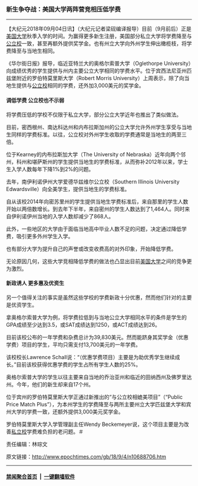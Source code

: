 ### 新生争夺战：美国大学两阵营竞相压低学费
------------------------

<p>【大纪元2018年09月04日讯】（大纪元记者梁砚编译报导）目前（9月前后）正是<a href="http://www.epochtimes.com/gb/tag/%E7%BE%8E%E5%9B%BD%E5%A4%A7%E5%AD%A6.html">美国大学</a>秋季入学的时间。为赢得更多新生注册，美国部分私立大学将学费降至与<a href="http://www.epochtimes.com/gb/tag/%E5%85%AC%E7%AB%8B%E6%A0%A1.html">公立校</a>一致，甚至再额外提供奖学金。也有州立大学向外州学生伸出橄榄枝，将学费降至与当地生相同。</p>
<p>《华尔街日报》报导，临近亚特兰大的奥格尔索普大学（Oglethorpe University）向成绩优秀的学生提供与州内主要公立大学相同的学费水平。位于宾西法尼亚州匹兹堡附近的罗伯特莫里斯大学（Robert Morris University）上周表示，除了向当地生提供与<a href="http://www.epochtimes.com/gb/tag/%E5%85%AC%E7%AB%8B%E6%A0%A1.html">公立校</a>相同的学费，还外加3,000美元的奖学金。</p>
<h4>调低学费 公立校也不示弱</h4>
<p>将学费压低的学校不仅限于私立大学，部分公立大学近年也推出了类似做法。</p>
<p>目前，密西根州、南达科达州和内布拉斯加州的公立大学允许外州学生享受与当地生同样的学费标准。以往，公立校对外州学生收取的学费通常是当地生的两至三倍。</p>
<p>位于Kearney的内布拉斯加大学（The University of Nebraska）近年向两个邻州，科州和堪萨斯州的学生提供当地生的学费标准，从而弥补2012年以来，学士生入学人数每年下降1%到2%的问题。</p>
<p>去年，南伊利诺伊州大学爱德华兹维尔公立校（Southern Illinois University Edwardsville）向全美学生，提供当地生的学费标准。</p>
<p>自从该校2014年向密苏里州的学生提供当地生学费标准后，来自那里的学生人数开始以两倍数增长。到去年下半年，来自密州的学生人数达到了1,464人。同时来自伊利诺伊州当地的入学人数却减少了868人。</p>
<p>此外，一些地区的大学由于面临当地高中毕业人数不足的问题，决定通过降低学费，吸引更多外州学生入学。</p>
<p>也有部分大学为提升自己的声誉或改变收费高的对外印象，开始降低学费。</p>
<p>无论原因几何，这些大学竞相降低学费的做法也凸显出目前<a href="http://www.epochtimes.com/gb/tag/%E7%BE%8E%E5%9B%BD%E5%A4%A7%E5%AD%A6.html">美国大学</a>之间的竞争更为激烈。</p>
<h4>新政诱人 更多惠及优资生</h4>
<p>另一个值得关注的事实是虽然这些学校的学费新政十分优惠，然而他们针对的主要是优资学生。</p>
<p>拿奥格尔索普大学为例，将学费拉低到与当地公立大学相同水平的条件是学生的GPA成绩至少达到3.5，或SAT成绩达到1250，或ACT成绩达到26。</p>
<p>目前该校公布的一年学费和杂费总计为39,830美元。然而能跻身其奖学金（优惠学费）项目的学生，平均只需支付13,700美元的一年学费。</p>
<p>该校校长Lawrence Schall说：“（优惠学费项目）主要是为助优秀学生继续成长。”目前该校获得优惠学费的学生占所有学生人数的25%。</p>
<p>奥格尔索普大学的学生以往主要来自当地的乔治亚州和临近的田纳西州及佛罗里达州。今年，他们的新生却来自17个州。</p>
<p>位于宾州的罗伯特莫里斯大学正通过新推出的“与公立校相媲美项目”（“Public Price Match Plus”），为本州学生的学费降至与两所主要州立大学匹兹堡大学和宾州大学的学费一致，还额外提供3,000美元奖学金。</p>
<p>罗伯特莫里斯大学入学管理副主任Wendy Beckemeyer说，这个项目主要是为改善<a href="http://www.epochtimes.com/gb/tag/%E7%A7%81%E7%AB%8B%E6%A0%A1.html">私立校</a>学费难负担的老问题。＃</p>
<p>责任编辑：林琮文</p>

原文链接：http://www.epochtimes.com/gb/18/9/4/n10688706.htm


------------------------
#### [禁闻聚合首页](https://github.com/gfw-breaker/banned-news/blob/master/README.md) &nbsp;|&nbsp;  [一键翻墙软件](https://github.com/gfw-breaker/nogfw/blob/master/README.md)